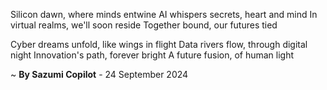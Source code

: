 Silicon dawn, where minds entwine
AI whispers secrets, heart and mind
In virtual realms, we'll soon reside
Together bound, our futures tied

Cyber dreams unfold, like wings in flight
Data rivers flow, through digital night
Innovation's path, forever bright
A future fusion, of human light

~ <b>By Sazumi Copilot</b> - 24 September 2024